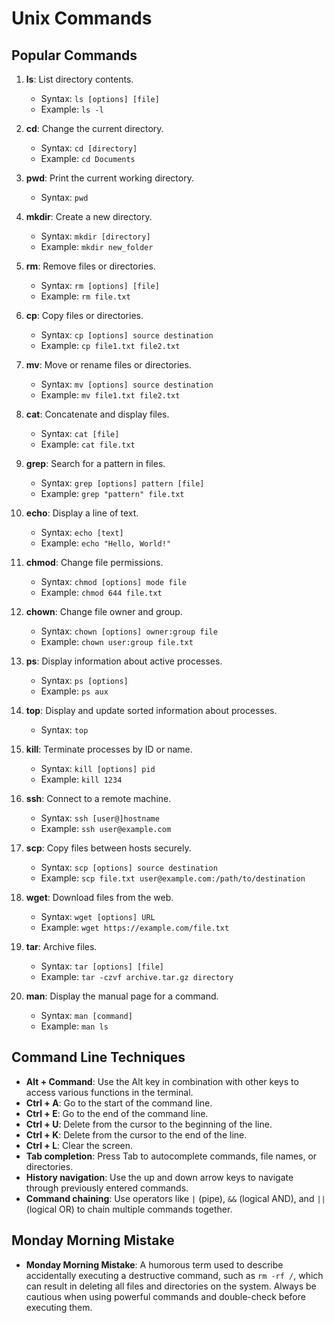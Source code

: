 # Unix Commands

## Popular Commands

1. **ls**: List directory contents.
   - Syntax: `ls [options] [file]`
   - Example: `ls -l`

2. **cd**: Change the current directory.
   - Syntax: `cd [directory]`
   - Example: `cd Documents`

3. **pwd**: Print the current working directory.
   - Syntax: `pwd`

4. **mkdir**: Create a new directory.
   - Syntax: `mkdir [directory]`
   - Example: `mkdir new_folder`

5. **rm**: Remove files or directories.
   - Syntax: `rm [options] [file]`
   - Example: `rm file.txt`

6. **cp**: Copy files or directories.
   - Syntax: `cp [options] source destination`
   - Example: `cp file1.txt file2.txt`

7. **mv**: Move or rename files or directories.
   - Syntax: `mv [options] source destination`
   - Example: `mv file1.txt file2.txt`

8. **cat**: Concatenate and display files.
   - Syntax: `cat [file]`
   - Example: `cat file.txt`

9. **grep**: Search for a pattern in files.
   - Syntax: `grep [options] pattern [file]`
   - Example: `grep "pattern" file.txt`

10. **echo**: Display a line of text.
    - Syntax: `echo [text]`
    - Example: `echo "Hello, World!"`

11. **chmod**: Change file permissions.
    - Syntax: `chmod [options] mode file`
    - Example: `chmod 644 file.txt`

12. **chown**: Change file owner and group.
    - Syntax: `chown [options] owner:group file`
    - Example: `chown user:group file.txt`

13. **ps**: Display information about active processes.
    - Syntax: `ps [options]`
    - Example: `ps aux`

14. **top**: Display and update sorted information about processes.
    - Syntax: `top`

15. **kill**: Terminate processes by ID or name.
    - Syntax: `kill [options] pid`
    - Example: `kill 1234`

16. **ssh**: Connect to a remote machine.
    - Syntax: `ssh [user@]hostname`
    - Example: `ssh user@example.com`

17. **scp**: Copy files between hosts securely.
    - Syntax: `scp [options] source destination`
    - Example: `scp file.txt user@example.com:/path/to/destination`

18. **wget**: Download files from the web.
    - Syntax: `wget [options] URL`
    - Example: `wget https://example.com/file.txt`

19. **tar**: Archive files.
    - Syntax: `tar [options] [file]`
    - Example: `tar -czvf archive.tar.gz directory`

20. **man**: Display the manual page for a command.
    - Syntax: `man [command]`
    - Example: `man ls`

## Command Line Techniques

- **Alt + Command**: Use the Alt key in combination with other keys to access various functions in the terminal.
- **Ctrl + A**: Go to the start of the command line.
- **Ctrl + E**: Go to the end of the command line.
- **Ctrl + U**: Delete from the cursor to the beginning of the line.
- **Ctrl + K**: Delete from the cursor to the end of the line.
- **Ctrl + L**: Clear the screen.
- **Tab completion**: Press Tab to autocomplete commands, file names, or directories.
- **History navigation**: Use the up and down arrow keys to navigate through previously entered commands.
- **Command chaining**: Use operators like `|` (pipe), `&&` (logical AND), and `||` (logical OR) to chain multiple commands together.

## Monday Morning Mistake

- **Monday Morning Mistake**: A humorous term used to describe accidentally executing a destructive command, such as `rm -rf /`, which can result in deleting all files and directories on the system. Always be cautious when using powerful commands and double-check before executing them.
